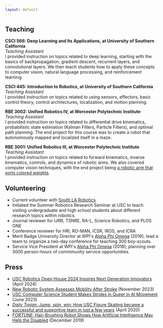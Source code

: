 ```yaml
---
layout: default
---
```


## Teaching

<p>
<b>CSCI 566: Deep Learning and Its Applications, at University of Southern California</b><br>
<i>Teaching Assistant</i><br>
I provided instruction on topics related to deep learning, starting with the basics of backpropagation, gradient descent, recurrent layers, and convolutional layers. We then teach students how to apply these concepts to computer vision, natural language processing, and reinforcement learning.
</p>

<p>
<b>CSCI 445: Introduction to Robotics, at University of Southern California</b><br>
<i>Teaching Assistant</i><br>
I provided instruction on topics related to using sensors, effectors, basic control theory, control architectures, localization, and motion planning.
</p>

<p>
<b>RBE 3002: Unified Robotics IV, at Worcester Polytechnic Institute</b><br>
<i>Teaching Assistant</i><br>
I provided instruction on topics related to differential drive kinematics, probabilistic state estimation (Kalman Filters, Particle Filters), and optimal path planning. The end project for this course was to create a robot that autonomously mapped and localized itself in a maze.
</p>

<p>
<b>RBE 3001: Unified Robotics III, at Worcester Polytechnic Institute</b><br>
<i>Teaching Assistant</i><br>
I provided instruction on topics related to forward kinematics, inverse kinematics, controls, and dynamics of robotic arms. We also covered computer vision techniques, with the end project being <a href="https://youtu.be/BBPJMZfkOqI">a robotic arm that sorts colored weights</a>. 
</p>

## Volunteering
- Current volunteer with <a href="https://www.southlarobotics.com/"> South LA Robotics</a>
- Initiated the Summer Robotics Research Seminar at USC to teach visiting undergraduate and high school students about different research topics within robotics.
- Journal reviewer for IJRR, TSNRE, RA-L, Science Robotics, and PLOS ONE
- Conference reviewer for HRI, RO-MAN, ICSR, IROS, and ICRA 
- Merit Badge University Director at WPI's <a href="https://users.wpi.edu/~apo/">Alpha Phi Omega</a> (2019); lead a team to organize a two-day conference for teaching 300 boy-scouts.
- Service Vice President at WPI's <a href="https://users.wpi.edu/~apo/">Alpha Phi Omega</a> (2018); planning over 3000 person-hours of commmunity service opportunities.



## Press
* <a href="https://viterbischool.usc.edu/news/2024/04/usc-robotics-open-house-2024-inspires-next-generation-innovators/"> USC Robotics Open House 2024 Inspires Next Generation Innovators </a> (April 2024)
* <a href="https://viterbischool.usc.edu/news/2023/11/new-robotic-system-assesses-mobility-after-stroke"> New Robotic System Assesses Mobility After Stroke</a> (November 2023)
* <a href="https://viterbischool.usc.edu/news/2023/06/usc-computer-science-student-makes-strides-in-queer-in-ai-movement/">USC Computer Science Student Makes Strides in Queer in AI Movement</a> (June 2023)
* <a href="https://fortune.com/2019/12/11/robot-hair-brushing-elderly/"><i>Daily Trojan:</i> Jump, spin, win: How USC Figure Skating became a successful and supportive team in just a few years</a> (April 2020)
* <a href="https://fortune.com/2019/12/11/robot-hair-brushing-elderly/"><i>FORTUNE:</i> Hair-Brushing Robot Shows How Artificial Intelligence May Help the Disabled</a> (December 2019)
